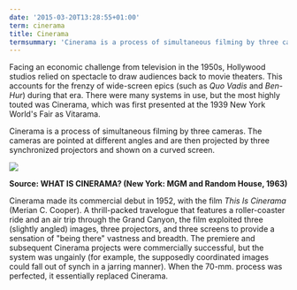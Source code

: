 ```yaml
---
date: '2015-03-20T13:28:55+01:00'
term: cinerama
title: Cinerama
termsummary: 'Cinerama is a process of simultaneous filming by three cameras. The cameras are pointed at different angles and are then projected by three synchronized projectors and shown on a curved screen.'
---
```


Facing an economic challenge from television in the 1950s, Hollywood
studios relied on spectacle to draw audiences back to movie
theaters. This accounts for the frenzy of wide-screen epics (such as
<i>Quo Vadis</i> and <i>Ben-Hur</i>) during that era. There were many
systems in use, but the most highly touted was Cinerama, which was
first presented at the 1939 New York World's Fair as Vitarama.

Cinerama is a process of simultaneous filming by three cameras. The
cameras are pointed at different angles and are then projected by
three synchronized projectors and shown on a curved screen.

<img
src="http://ccnmtl.columbia.edu/projects/filmglossary/web/pics/cinerama_diagram.jpg"
/>

<p><b>Source: WHAT IS CINERAMA? (New York: MGM and Random House, 1963)</b></p>

Cinerama made its commercial debut in 1952, with the film <i>This Is
Cinerama</i> (Merian C. Cooper).  A thrill-packed travelogue that features
a roller-coaster ride and an air trip through the Grand Canyon, the
film exploited three (slightly angled) images, three projectors, and
three screens to provide a sensation of "being there" vastness and
breadth. The premiere and subsequent Cinerama projects were
commercially successful, but the system was ungainly (for example, the
supposedly coordinated images could fall out of synch in a jarring
manner). When the 70-mm. process was perfected, it essentially
replaced Cinerama.